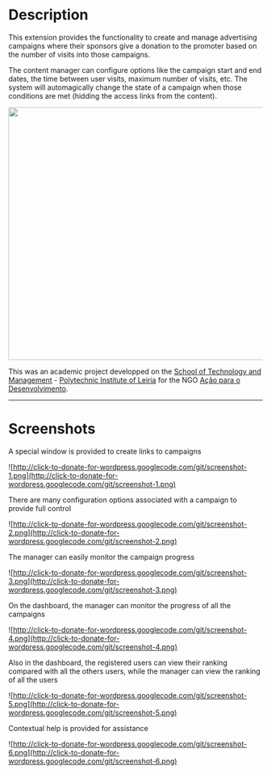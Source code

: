 # Description #
This extension provides the functionality to create and manage advertising campaigns where their sponsors give a donation to the promoter based on the number of visits into those campaigns.

The content manager can configure options like the campaign start and end dates, the time between user visits, maximum number of visits, etc. The system will automagically change the state of a campaign when those conditions are met (hidding the access links from the content).

<a href='http://www.youtube.com/watch?feature=player_embedded&v=NAEfXK-M0TE' target='_blank'><img src='http://img.youtube.com/vi/NAEfXK-M0TE/0.jpg' width='830' height=500 /></a>

This was an academic project developped on the [School of Technology and Management](http://www.estg.ipleiria.pt/) - [Polytechnic Institute of Leiria](http://www.ipleiria.pt/) for the NGO [Ação para o Desenvolvimento](http://www.adbissau.org/).


---


# Screenshots #


A special window is provided to create links to campaigns

![http://click-to-donate-for-wordpress.googlecode.com/git/screenshot-1.png](http://click-to-donate-for-wordpress.googlecode.com/git/screenshot-1.png)


There are many configuration options associated with a campaign to provide full control

![http://click-to-donate-for-wordpress.googlecode.com/git/screenshot-2.png](http://click-to-donate-for-wordpress.googlecode.com/git/screenshot-2.png)


The manager can easily monitor the campaign progress

![http://click-to-donate-for-wordpress.googlecode.com/git/screenshot-3.png](http://click-to-donate-for-wordpress.googlecode.com/git/screenshot-3.png)


On the dashboard, the manager can monitor the progress of all the campaigns

![http://click-to-donate-for-wordpress.googlecode.com/git/screenshot-4.png](http://click-to-donate-for-wordpress.googlecode.com/git/screenshot-4.png)


Also in the dashboard, the registered users can view their ranking compared with all the others users, while the manager can view the ranking of all the users

![http://click-to-donate-for-wordpress.googlecode.com/git/screenshot-5.png](http://click-to-donate-for-wordpress.googlecode.com/git/screenshot-5.png)


Contextual help is provided for assistance

![http://click-to-donate-for-wordpress.googlecode.com/git/screenshot-6.png](http://click-to-donate-for-wordpress.googlecode.com/git/screenshot-6.png)